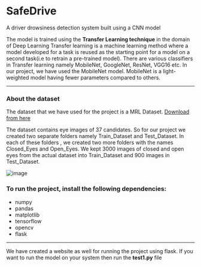 # SafeDrive
A driver drowsiness detection system built using a CNN model 

The model is trained using the **Transfer Learning technique** in the domain of Deep Learning
Transfer learning is a machine learning method where a model developed for a task is reused as the starting point for a model on a second task(i.e to retrain a pre-trained model).
There are various classifiers in Transfer learning namely MobileNet, GoogleNet, ResNet, VGG16 etc. 
In our project, we have used the MobileNet model.
MobileNet is a light-weighted model having fewer parameters compared to others.

---
### About the dataset ###
The dataset that we have used for the project is a MRL Dataset.
[Download from here](http://mrl.cs.vsb.cz/eyedataset)

The dataset contains eye images of 37 candidates. So for our project we created two separate folders namely Train_Dataset and Test_Dataset. In each of these folders , we created two more folders with the names Closed_Eyes and Open_Eyes. We kept 3000 images of closed and open eyes from the actual dataset into Train_Dataset and 900 images in Test_Dataset.

![image](https://user-images.githubusercontent.com/70878223/116820317-09a03000-ab92-11eb-8284-1c5e4162964e.png)

### To run the project, install the following dependencies: ###
- numpy
- pandas
- matplotlib
- tensorflow
- opencv
- flask

---
We have created a website as well for running the project using flask. If you want to run the model on your system then run the **test1.py** file


